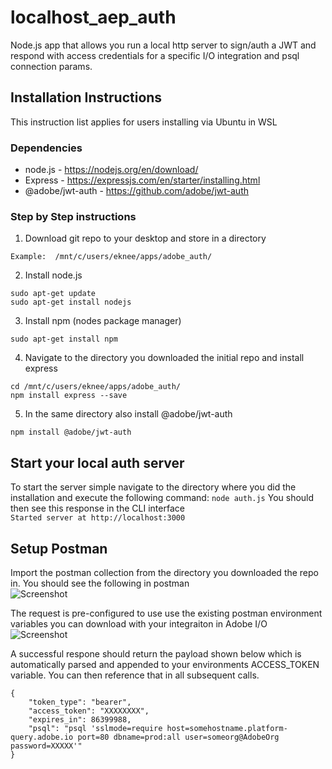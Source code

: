 # localhost_aep_auth
 
Node.js app that allows you run a local http server to sign/auth a JWT and respond with access credentials for a specific I/O integration and psql connection params.

## Installation Instructions
This instruction list applies for users installing via Ubuntu in WSL

### Dependencies
* node.js - https://nodejs.org/en/download/
* Express - https://expressjs.com/en/starter/installing.html
* @adobe/jwt-auth - https://github.com/adobe/jwt-auth


### Step by Step instructions
1. Download git repo to your desktop and store in a directory  
```
Example:  /mnt/c/users/eknee/apps/adobe_auth/
```

2. Install node.js  
```
sudo apt-get update
sudo apt-get install nodejs
```

3. Install npm (nodes package manager)  
```
sudo apt-get install npm
```

4. Navigate to the directory you downloaded the initial repo and install express
```
cd /mnt/c/users/eknee/apps/adobe_auth/
npm install express --save
```

5. In the same directory also install @adobe/jwt-auth  
```
npm install @adobe/jwt-auth
```

## Start your local auth server
To start the server simple navigate to the directory where you did the installation and execute the following command:
```node auth.js```
You should then see this response in the CLI interface  
```Started server at http://localhost:3000```


## Setup Postman
Import the postman collection from the directory you downloaded the repo in.  You should see the following in postman  
![Screenshot](postman_collection.png)

The request is pre-configured to use use the existing postman environment variables you can download with your integraiton in Adobe I/O  
![Screenshot](postman_request.png)

A successful respone should return the payload shown below which is automatically parsed and appended to your environments ACCESS_TOKEN variable.  You can then reference that in all subsequent calls.
```
{
    "token_type": "bearer",
    "access_token": "XXXXXXXX",
    "expires_in": 86399988,
    "psql": "psql 'sslmode=require host=somehostname.platform-query.adobe.io port=80 dbname=prod:all user=someorg@AdobeOrg password=XXXXX'"
}
```


